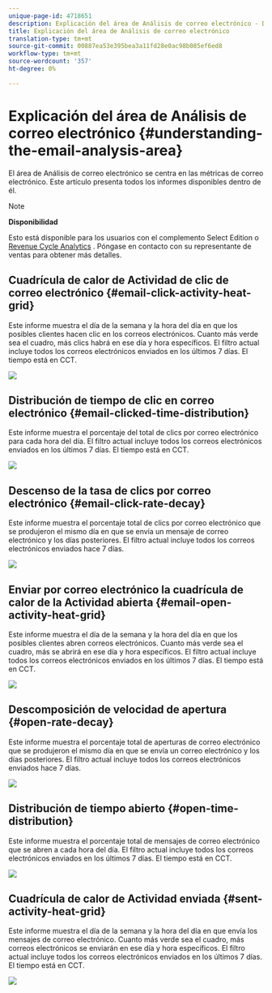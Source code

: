 ```yaml
---
unique-page-id: 4718651
description: Explicación del área de Análisis de correo electrónico - Documentos de marketing - Documentación del producto
title: Explicación del área de Análisis de correo electrónico
translation-type: tm+mt
source-git-commit: 00887ea53e395bea3a11fd28e0ac98b085ef6ed8
workflow-type: tm+mt
source-wordcount: '357'
ht-degree: 0%

---
```



# Explicación del área de Análisis de correo electrónico {#understanding-the-email-analysis-area}

El área de Análisis de correo electrónico se centra en las métricas de correo electrónico. Este artículo presenta todos los informes disponibles dentro de él.

>[!NOTE]
>
>**Disponibilidad**
>
>Esto está disponible para los usuarios con el complemento Select Edition o [Revenue Cycle Analytics](http://www.marketo.com/global-enterprise/marketo-revenue-cycle-analytics/) . Póngase en contacto con su representante de ventas para obtener más detalles.

## Cuadrícula de calor de Actividad de clic de correo electrónico {#email-click-activity-heat-grid}

Este informe muestra el día de la semana y la hora del día en que los posibles clientes hacen clic en los correos electrónicos. Cuanto más verde sea el cuadro, más clics habrá en ese día y hora específicos. El filtro actual incluye todos los correos electrónicos enviados en los últimos 7 días. El tiempo está en CCT.

![](assets/image2015-5-6-17-3a17-3a34.png)

## Distribución de tiempo de clic en correo electrónico {#email-clicked-time-distribution}

Este informe muestra el porcentaje del total de clics por correo electrónico para cada hora del día. El filtro actual incluye todos los correos electrónicos enviados en los últimos 7 días. El tiempo está en CCT.

![](assets/image2015-5-6-17-3a20-3a55.png)

## Descenso de la tasa de clics por correo electrónico {#email-click-rate-decay}

Este informe muestra el porcentaje total de clics por correo electrónico que se produjeron el mismo día en que se envía un mensaje de correo electrónico y los días posteriores. El filtro actual incluye todos los correos electrónicos enviados hace 7 días.

![](assets/image2015-5-6-17-3a26-3a50.png)

## Enviar por correo electrónico la cuadrícula de calor de la Actividad abierta {#email-open-activity-heat-grid}

Este informe muestra el día de la semana y la hora del día en que los posibles clientes abren correos electrónicos. Cuanto más verde sea el cuadro, más se abrirá en ese día y hora específicos. El filtro actual incluye todos los correos electrónicos enviados en los últimos 7 días. El tiempo está en CCT.

![](assets/image2015-5-6-17-3a30-3a35.png)

## Descomposición de velocidad de apertura {#open-rate-decay}

Este informe muestra el porcentaje total de aperturas de correo electrónico que se produjeron el mismo día en que se envía un correo electrónico y los días posteriores. El filtro actual incluye todos los correos electrónicos enviados hace 7 días.

![](assets/image2015-5-6-17-3a37-3a25.png)

## Distribución de tiempo abierto {#open-time-distribution}

Este informe muestra el porcentaje total de mensajes de correo electrónico que se abren a cada hora del día. El filtro actual incluye todos los correos electrónicos enviados en los últimos 7 días. El tiempo está en CCT.

![](assets/image2015-5-6-17-3a39-3a15.png)

## Cuadrícula de calor de Actividad enviada {#sent-activity-heat-grid}

Este informe muestra el día de la semana y la hora del día en que envía los mensajes de correo electrónico. Cuanto más verde sea el cuadro, más correos electrónicos se enviarán en ese día y hora específicos. El filtro actual incluye todos los correos electrónicos enviados en los últimos 7 días. El tiempo está en CCT.

![](assets/seven.png)

